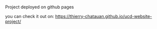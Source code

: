 Project deployed on github pages

you can check it out on: https://thierry-chatauan.github.io/ucd-website-project/
